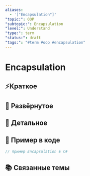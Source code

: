 ```yaml
---
aliases:
  - '["Encapsulation"]'
"topic:": OOP
"subtopic:": Encapsulation
"level:": Understand
"type:": term
"status:": draft
"tags:": "#term #oop #encapsulation"
---
```


# Encapsulation

## ⚡Краткое
<!-- GPT: Дай очень кратко определение термина Encapsulation в контексте ООП -->

## 📖 Развёрнутое
<!-- GPT: Дай более развёрнутое определение термина Encapsulation в контексте ООП -->

## 🧩 Детальное
<!-- GPT: Дай детальное определение термина Encapsulation в контексте ООП с примерами кода и объяснениями связанных ООП терминов, использованых в опредении этого термина, в случае если такие термины в определении есть и это важно для понимания -->

## 🧪 Пример в коде
```csharp
// пример Encapsulation в C#
```

## 📚 Связанные темы
<!-- GPT: С какими ещё ООП понятиями может быть связан Encapsulation  -->
